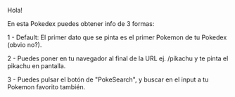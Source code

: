 Hola!

En esta Pokedex puedes obtener info de 3 formas:

1 - Default: El primer dato que se pinta es el primer Pokemon de tu Pokedex (obvio no?).

2 - Puedes poner en tu navegador al final de la URL ej. /pikachu y te pinta el pikachu en pantalla.

3 - Puedes pulsar el botón de "PokeSearch", y buscar en el input a tu Pokemon favorito también.
